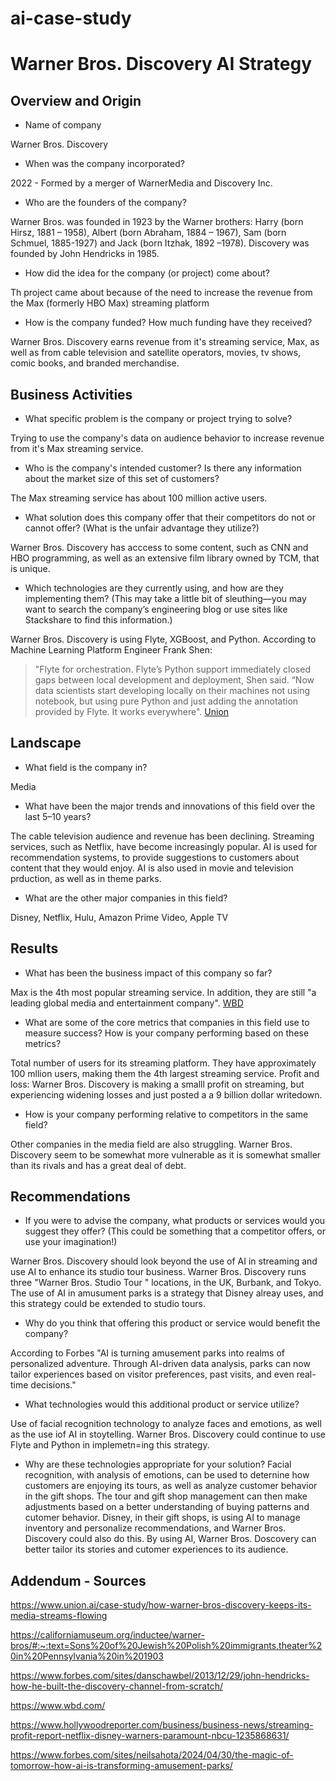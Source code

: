 # ai-case-study

# Warner Bros. Discovery AI Strategy

## Overview and Origin

* Name of company

Warner Bros. Discovery

* When was the company incorporated?

2022 - Formed by a merger of WarnerMedia and Discovery Inc. 

* Who are the founders of the company?

Warner Bros. was founded in 1923 by the Warner brothers: Harry (born Hirsz, 1881 – 1958), Albert (born Abraham, 1884 – 1967), Sam (born Schmuel, 1885-1927) and Jack (born Itzhak, 1892 –1978).  Discovery was founded by John Hendricks in 1985.

* How did the idea for the company (or project) come about?

Th project came about because of the need to increase the revenue from the Max (formerly HBO Max) streaming platform

* How is the company funded? How much funding have they received?

Warner Bros. Discovery earns revenue from it's streaming service, Max, as well as from cable television and satellite operators, movies, tv shows, comic books, and branded merchandise. 

## Business Activities

* What specific problem is the company or project trying to solve?

Trying to use the company's data on audience behavior to increase revenue from it's Max streaming service.

* Who is the company's intended customer? Is there any information about the market size of this set of customers?

The Max streaming service has about 100 million active users.

* What solution does this company offer that their competitors do not or cannot offer? (What is the unfair advantage they utilize?)

Warner Bros. Discovery has acccess to some content, such as CNN and HBO programming, as well as an extensive film library owned by TCM, that is unique.

* Which technologies are they currently using, and how are they implementing them? (This may take a little bit of sleuthing&mdash;you may want to search the company’s engineering blog or use sites like Stackshare to find this information.)

Warner Bros. Discovery is using Flyte, XGBoost, and Python. According to Machine Learning Platform Engineer Frank Shen:

> "Flyte for orchestration. Flyte’s Python support immediately closed gaps between local development and deployment, Shen said. “Now data scientists start developing locally on their machines not using notebook, but using pure Python and just adding the annotation provided by Flyte. It works everywhere". 
[Union](https://www.union.ai/case-study/how-warner-bros-discovery-keeps-its-media-streams-flowing)


## Landscape

* What field is the company in?

Media

* What have been the major trends and innovations of this field over the last 5&ndash;10 years?

The cable television audience and revenue has been declining. Streaming services, such as Netflix, have become increasingly popular. AI is used for recommendation systems, to provide suggestions to customers about content that they would enjoy. AI is also used in movie and television prduction, as well as in theme parks.

* What are the other major companies in this field?

Disney, Netflix, Hulu, Amazon Prime Video, Apple TV

## Results

* What has been the business impact of this company so far?

Max is the 4th most popular streaming service. In addition, they are still "a leading global media and entertainment company". 
[WBD](https://www.wbd.com/)

* What are some of the core metrics that companies in this field use to measure success? How is your company performing based on these metrics?

Total number of users for its streaming platform. They have approximately 100 mllion users, making them the 4th largest streaming service. Profit and loss: Warner Bros. Discovery is making a smalll profit on streaming, but experiencing widening losses and just posted a a 9 billion dollar writedown.

* How is your company performing relative to competitors in the same field?

Other companies in the media field are also struggling. Warner Bros. Discovery seem to be somewhat more vulnerable as it is somewhat smaller than its rivals and has a great deal of debt.

## Recommendations

* If you were to advise the company, what products or services would you suggest they offer? (This could be something that a competitor offers, or use your imagination!)

Warner Bros. Discovery should look beyond the use of AI in streaming and use AI to enhance its studio tour business. Warner Bros. Discovery runs three "Warner Bros. Studio Tour " locations, in the UK, Burbank, and Tokyo. The use of AI in amusument parks is a strategy that Disney alreay uses, and this strategy could be extended to studio tours.

* Why do you think that offering this product or service would benefit the company?

According to Forbes "AI is turning amusement parks into realms of personalized adventure. Through AI-driven data analysis, parks can now tailor experiences based on visitor preferences, past visits, and even real-time decisions." 

* What technologies would this additional product or service utilize?

Use of facial recognition technology to analyze faces and emotions, as well as the use iof AI in stoytelling. Warner Bros. Discovery could continue to use Flyte and Python in implemetn=ing this strategy.

* Why are these technologies appropriate for your solution?
Facial recognition, with analysis of emotions, can be used to deternine how customers are enjoying its tours, as well as analyze customer behavior in the gift shops. The tour and gift shop management can then make adjustments based on a better understanding of buying patterns and cutomer behavior. Disney, in their gift shops, is using AI to manage inventory and personalize recommendations, and Warner Bros. Discovery could also do this. By using AI, Warner Bros. Doscovery can better tailor its stories and cutomer experiences to its audience.

## Addendum - Sources

https://www.union.ai/case-study/how-warner-bros-discovery-keeps-its-media-streams-flowing

https://californiamuseum.org/inductee/warner-bros/#:~:text=Sons%20of%20Jewish%20Polish%20immigrants,theater%20in%20Pennsylvania%20in%201903

https://www.forbes.com/sites/danschawbel/2013/12/29/john-hendricks-how-he-built-the-discovery-channel-from-scratch/

https://www.wbd.com/

https://www.hollywoodreporter.com/business/business-news/streaming-profit-report-netflix-disney-warners-paramount-nbcu-1235868631/

https://www.forbes.com/sites/neilsahota/2024/04/30/the-magic-of-tomorrow-how-ai-is-transforming-amusement-parks/







